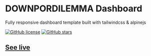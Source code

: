 # DOWNPORDILEMMA Dashboard

Fully responsive dashboard template built with tailwindcss & alpinejs

[![GitHub license](https://img.shields.io/github/license/Kamona-WD/kwd-dashboard)](https://github.com/Kamona-WD/starter-dashboard-layout/blob/main/License.md)
[![GitHub stars](https://img.shields.io/github/stars/Kamona-WD/kwd-dashboard)](https://github.com/Kamona-WD/kwd-dashboard/stargazers)

<!-- #### Check this [branch](https://github.com/Kamona-WD/kwd-dashboard/tree/rewrite). -->

## [See live](https://kamona-wd.github.io/kwd-dashboard/)

